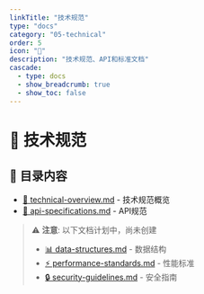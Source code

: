 ```yaml
---
linkTitle: "技术规范"
type: "docs"
category: "05-technical"
order: 5
icon: "🔬"
description: "技术规范、API和标准文档"
cascade:
  - type: docs
  - show_breadcrumb: true
  - show_toc: false
---
```


# 🔬 技术规范

## 📂 目录内容

- [📖 technical-overview.md](technical-overview.md) - 技术规范概览
- [🔌 api-specifications.md](api-specifications.md) - API规范

> ⚠️ **注意**: 以下文档计划中，尚未创建
> - [📊 data-structures.md](data-structures.md) - 数据结构
> - [⚡ performance-standards.md](performance-standards.md) - 性能标准
> - [🔒 security-guidelines.md](security-guidelines.md) - 安全指南
